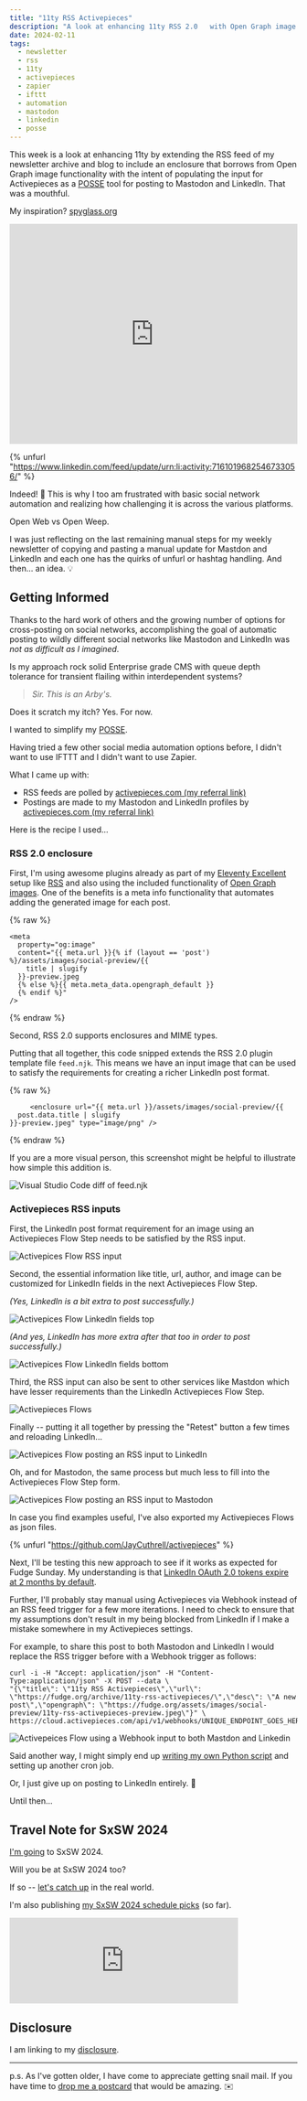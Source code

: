 ```yaml
---
title: "11ty RSS Activepieces"
description: "A look at enhancing 11ty RSS 2.0   with Open Graph image and Activepieces"
date: 2024-02-11
tags: 
  - newsletter
  - rss
  - 11ty
  - activepieces
  - zapier
  - ifttt
  - automation
  - mastodon
  - linkedin
  - posse
---
```


This week is a look at enhancing 11ty by extending the RSS feed of my newsletter archive and blog to include an enclosure that borrows from Open Graph image functionality with the intent of populating the input for Activepieces as a [POSSE](/topics/posse) tool for posting to Mastodon and LinkedIn. That was a mouthful.

My inspiration? [spyglass.org](https://spyglass.org)

<iframe src="https://www.linkedin.com/embed/feed/update/urn:li:share:7161019681313595395" height="385" width="504" frameborder="0" allowfullscreen="" title="Embedded post"></iframe>

{% unfurl "https://www.linkedin.com/feed/update/urn:li:activity:7161019682546733056/" %}

Indeed! 💯 This is why I too am frustrated with basic social network automation and realizing how challenging it is across the various platforms.

Open Web vs Open Weep.

I was just reflecting on the last remaining manual steps for my weekly newsletter of copying and pasting a manual update for Mastdon and LinkedIn and each one has the quirks of unfurl or hashtag handling. And then... an idea. 💡

## Getting Informed

Thanks to the hard work of others and the growing number of options for cross-posting on social networks, accomplishing the goal of automatic posting to wildly different social networks like Mastodon and LinkedIn was *not as difficult as I imagined*.

Is my approach rock solid Enterprise grade CMS with queue depth tolerance for transient flailing within interdependent systems?

> *Sir. This is an Arby's.*

Does it scratch my itch? Yes. For now.

I wanted to simplify my [POSSE](https://fudge.org/archive/me-and-my-posse/).

Having tried a few other social media automation options before, I didn't want to use IFTTT and I didn't want to use Zapier.

What I came up with:

- RSS feeds are polled by [activepieces.com (my referral link)](https://cloud.activepieces.com/sign-up?referral=DT47qKAfA4PZOIyqWs8Eu) 
- Postings are made to my Mastodon and LinkedIn profiles by [activepieces.com (my referral link)](https://cloud.activepieces.com/sign-up?referral=DT47qKAfA4PZOIyqWs8Eu)

Here is the recipe I used...

### RSS 2.0 enclosure

First, I'm using awesome plugins already as part of my [Eleventy Excellent](https://github.com/madrilene/eleventy-excellent) setup like [RSS](https://www.11ty.dev/docs/plugins/rss/) and also using the included functionality of [Open Graph images](https://eleventy-excellent.netlify.app/get-started/#open-graph-images). One of the benefits is a meta info functionality that automates adding the generated image for each post.

{% raw %}
```markup
<meta
  property="og:image"
  content="{{ meta.url }}{% if (layout == 'post') %}/assets/images/social-preview/{{
    title | slugify
  }}-preview.jpeg
  {% else %}{{ meta.meta_data.opengraph_default }}
  {% endif %}"
/>
```
{% endraw %}

Second, RSS 2.0 supports enclosures and MIME types.

Putting that all together, this code snipped extends the RSS 2.0 plugin template file ```feed.njk```. This means we have an input image that can be used to satisfy the requirements for creating a richer LinkedIn post format.

{% raw %}
```markup
     <enclosure url="{{ meta.url }}/assets/images/social-preview/{{
  post.data.title | slugify
}}-preview.jpeg" type="image/png" />
```
{% endraw %}

If you are a more visual person, this screenshot might be helpful to illustrate how simple this addition is.

![Visual Studio Code diff of feed.njk](/assets/images/screenshots/2024-02-10-02-03-26.png)

### Activepieces RSS inputs

First, the LinkedIn post format requirement for an image using an Activepieces Flow Step needs to be satisfied by the RSS input.

![Activepices Flow RSS input](/assets/images/screenshots/2024-02-10-01-27-45.png)

Second, the essential information like title, url, author, and image can be customized for LinkedIn fields in the next Activepieces Flow Step.

*(Yes, LinkedIn is a bit extra to post successfully.)*

![Activepices Flow LinkedIn fields top](/assets/images/screenshots/2024-02-10-01-29-29.png)

*(And yes, LinkedIn has more extra after that too in order to post successfully.)*

![Activepices Flow LinkedIn fields bottom](/assets/images/screenshots/2024-02-10-01-30-58.png)

Third, the RSS input can also be sent to other services like Mastdon which have lesser requirements than the LinkedIn Activepieces Flow Step.

![Activepieces Flows](/assets/images/screenshots/2024-02-10-01-24-06.png)

Finally -- putting it all together by pressing the "Retest" button a few times and reloading LinkedIn...

![Activepices Flow posting an RSS input to LinkedIn](/assets/images/screenshots/2024-02-10-01-38-15.png)

Oh, and for Mastodon, the same process but much less to fill into the Activepieces Flow Step form.

![Activepices Flow posting an RSS input to Mastodon](/assets/images/screenshots/2024-02-10-14-26-12.png)

In case you find examples useful, I've also exported my Activepieces Flows as json files.

{% unfurl "https://github.com/JayCuthrell/activepieces" %}

Next, I'll be testing this new approach to see if it works as expected for Fudge Sunday. My understanding is that [LinkedIn OAuth 2.0 tokens expire at 2 months by default](https://learn.microsoft.com/en-us/linkedin/shared/authentication/authentication).

Further, I'll probably stay manual using Activepieces via Webhook instead of an RSS feed trigger for a few more iterations. I need to check to ensure that my assumptions don't result in my being blocked from LinkedIn if I make a mistake somewhere in my Activepieces settings. 

For example, to share this post to both Mastodon and LinkedIn I would replace the RSS trigger before with a Webhook trigger as follows:

```shell
curl -i -H "Accept: application/json" -H "Content-Type:application/json" -X POST --data \
"{\"title\": \"11ty RSS Activepieces\",\"url\": \"https://fudge.org/archive/11ty-rss-activepieces/\",\"desc\": \"A new post\",\"opengraph\": \"https://fudge.org/assets/images/social-preview/11ty-rss-activepieces-preview.jpeg\"}" \
https://cloud.activepieces.com/api/v1/webhooks/UNIQUE_ENDPOINT_GOES_HERE
```
![Activepeices Flow using a Webhook input to both Mastdon and Linkedin](/assets/images/screenshots/2024-02-11-08-28-22.png)

Said another way, I might simply end up [writing my own Python script](https://github.com/linkedin-developers/linkedin-api-python-client) and setting up another cron job.

Or, I just give up on posting to LinkedIn entirely. 🤣

Until then... 

## Travel Note for SxSW 2024

[I'm going](/archive/south-by-southwest-bound-and-down/) to SxSW 2024.

Will you be at SxSW 2024 too?

If so -- [let's catch up](https://jaycuthrell.com/contact) in the real world.

I'm also publishing [my SxSW 2024 schedule picks](https://schedule.sxsw.com/favorite/user/985f8ae425a0ca54469639ae92234564491ace14) (so far).

<iframe src="https://cuthrell.com/@jay/111774189599544610/embed" class="mastodon-embed" style="max-width: 100%; border: 0" width="400" allowfullscreen="allowfullscreen"></iframe><script src="https://cuthrell.com/embed.js" async="async"></script>

## Disclosure

I am linking to my [disclosure](https://jaycuthrell.com/disclosure/).

***

p.s. As I've gotten older, I have come to appreciate getting snail mail. If you have time to [drop me a postcard](https://jaycuthrell.com/contact) that would be amazing. ✉️